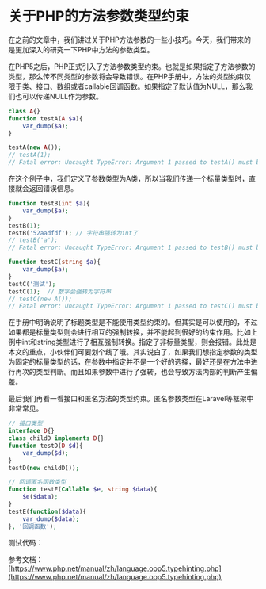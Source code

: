 # 关于PHP的方法参数类型约束

在之前的文章[]()中，我们讲过关于PHP方法参数的一些小技巧。今天，我们带来的是更加深入的研究一下PHP中方法的参数类型。

在PHP5之后，PHP正式引入了方法参数类型约束。也就是如果指定了方法参数的类型，那么传不同类型的参数将会导致错误。在PHP手册中，方法的类型约束仅限于类、接口、数组或者callable回调函数。如果指定了默认值为NULL，那么我们也可以传递NULL作为参数。

```php
class A{}
function testA(A $a){
    var_dump($a);
}

testA(new A());
// testA(1); 
// Fatal error: Uncaught TypeError: Argument 1 passed to testA() must be an instance of A, int given,
```

在这个例子中，我们定义了参数类型为A类，所以当我们传递一个标量类型时，直接就会返回错误信息。

```php
function testB(int $a){
    var_dump($a);
}
testB(1);
testB('52aadfdf'); // 字符串强转为int了
// testB('a');
// Fatal error: Uncaught TypeError: Argument 1 passed to testB() must be of the type int, string given

function testC(string $a){
    var_dump($a);
}
testC('测试');
testC(1);  // 数字会强转为字符串
// testC(new A()); 
// Fatal error: Uncaught TypeError: Argument 1 passed to testC() must be of the type string
```

在手册中明确说明了标题类型是不能使用类型约束的。但其实是可以使用的，不过如果都是标量类型则会进行相互的强制转换，并不能起到很好的约束作用。比如上例中int和string类型进行了相互强制转换。指定了非标量类型，则会报错。此处是本文的重点，小伙伴们可要划个线了哦。其实说白了，如果我们想指定参数的类型为固定的标量类型的话，在参数中指定并不是一个好的选择，最好还是在方法中进行再次的类型判断。而且如果参数中进行了强转，也会导致方法内部的判断产生偏差。

最后我们再看一看接口和匿名方法的类型约束。匿名参数类型在Laravel等框架中非常常见。

```php
// 接口类型
interface D{}
class childD implements D{}
function testD(D $d){
    var_dump($d);
}
testD(new childD());

// 回调匿名函数类型
function testE(Callable $e, string $data){
    $e($data);
}
testE(function($data){
    var_dump($data);
}, '回调函数');
```

测试代码：
[]()

参考文档：
[https://www.php.net/manual/zh/language.oop5.typehinting.php](https://www.php.net/manual/zh/language.oop5.typehinting.php)

